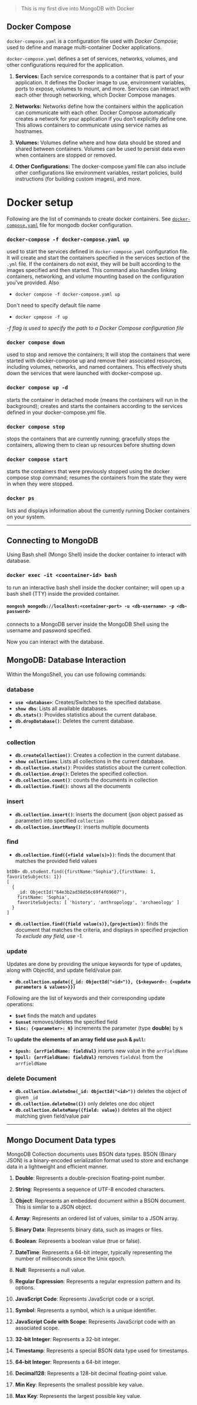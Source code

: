 > This is my first dive into MongoDB with Docker

## Docker Compose

`docker-compose.yaml` is a configuration file used with *Docker Compose*; used to define and manage multi-container Docker applications.

`docker-compose.yaml` defines a set of services, networks, volumes, and other configurations required for the application. 

1. **Services:** Each service corresponds to a container that is part of your application. It defines the Docker image to use, environment variables, ports to expose, volumes to mount, and more. Services can interact with each other through networking, which Docker Compose manages.

2. **Networks:** Networks define how the containers within the application can communicate with each other. Docker Compose automatically creates a network for your application if you don't explicitly define one. This allows containers to communicate using service names as hostnames.

3. **Volumes:** Volumes define where and how data should be stored and shared between containers. Volumes can be used to persist data even when containers are stopped or removed.

4. **Other Configurations:** The docker-compose.yaml file can also include other configurations like environment variables, restart policies, build instructions (for building custom images), and more.

# Docker setup
Following are the list of commands to create docker containers. See [`docker-compose.yaml`](https://github.com/bithapa/docker-mongodb/blob/main/docker-compose.yaml) file for mongodb docker configuration.

### `docker-compose -f docker-compose.yaml up`

used to start the services defined in `docker-compose.yaml` configuration file. It will create and start the containers specified in the services section of the `.yml` file. If the containers do not exist, they will be built according to the images specified and then started. This command also handles linking containers, networking, and volume mounting based on the configuration you've provided. Also 

- `docker compose -f docker-compose.yaml up`

Don't need to specify default file name

- `docker cpmpose -f up`

_-f flag is used to specify the path to a Docker Compose configuration file_

### `docker compose down`

used to stop and remove the containers; It will stop the containers that were started with docker-compose up and remove their associated resources, including volumes, networks, and named containers. This effectively shuts down the services that were launched with docker-compose up.

### `docker compose up -d`

starts the container in detached mode (means the containers will run in the background); creates and starts the containers according to the services defined in your docker-compose.yml file.

### `docker compose stop`

stops the containers that are currently running; gracefully stops the containers, allowing them to clean up resources before shutting down

### `docker compose start`

starts the containers that were previously stopped using the docker compose stop command; resumes the containers from the state they were in when they were stopped.

### `docker ps`

lists and displays information about the currently running Docker containers on your system.

---

## Connecting to MongoDB
Using Bash shell (Mongo Shell) inside the docker container to interact with database.

### `docker exec -it <coontainer-id> bash`

to run an interactive bash shell inside the docker container; will open up a bash shell (TTY) inside the provided container.

#### `mongosh mongodb://localhost:<container-port> -u <db-username> -p <db-password>`

connects to a MongoDB server inside the MongoDB Shell using the username and password specified. 

Now you can interact with the database.

## MongoDB: Database Interaction

Within the MongoShell, you can use following commands:

### database
- **`use <database>`**: Creates/Switches to the specified database.
- **`show dbs`**: Lists all available databases.
- **`db.stats()`**: Provides statistics about the current database.
- **`db.dropDatabase()`**: Deletes the current database.
- 
### collection
- **`db.createCollection()`**: Creates a collection in the current database.
- **`show collections`**: Lists all collections in the current database.
- **`db.collection.stats()`**: Provides statistics about the current collection.
- **`db.collection.drop()`**: Deletes the specified collection.
- **`db.collection.count()`**: counts the documents in collection
- **`db.collection.find()`**: shows all the documents

### insert
- **`db.collection.insert()`**: inserts the document (json object passed as parameter) into specified `collection`
- **`db.collection.insrtMany()`**: inserts multiple documents

### find

- **`db.collection.find({<field value(s)>})`**: finds the document that matches the provided field values
```
btDB> db.student.find({firstName:"Sophia"},{firstName: 1, favoriteSubjects: 1})
[
  {
    _id: ObjectId("64e3b2ad38d56c69f4f69607"),
    firstName: 'Sophia',
    favoriteSubjects: [ 'history', 'anthropology', 'archaeology' ]
  }
]
```
- **`db.collection.find({field value(s)},{projection})`**: finds the document that matches the criteria, and displays in specified projection
*To exclude any field, use -1.*

### update
Updates are done by providing the unique keywords for type of updates, along with ObjectId, and update field/value pair.
- **`db.collection.update({_id: ObjectId("<id>")}, {$<keyword>: {<update parameters & values>}})`**

Following are the list of keywords and their corresponding update operations:
- **`$set`** finds the match and updates 
- **`$unset`** removes/deletes the specified field
- **`$inc: {<parameter>: N}`** increments the parameter (type **double**) by `N`

To **update the elements of an array field use `push` & `pull`:**
- **`$push: {arrFieldName: fieldVal}`** inserts new value in the `arrFieldName`
- **`$pull: {arrFieldName: fieldVal}`** removes `fieldVal` from the `arrfieldName` 

### delete Document

- **`db.collection.deleteOne(_id: ObjectId("<id>"))`** deletes the object of given `_id`
- **`db.collection.deleteOne({})`** only deletes one doc object
- **`db.collection.deleteMany({field: value})`** deletes all the object matching given field/value pair

---

## Mongo Document Data types
MongoDB Collection documents uses BSON data types. BSON (Binary JSON) is a binary-encoded serialization format used to store and exchange data in a lightweight and efficient manner.

1. **Double**: Represents a double-precision floating-point number.

2. **String**: Represents a sequence of UTF-8 encoded characters.

3. **Object**: Represents an embedded document within a BSON document. This is similar to a JSON object.

4. **Array**: Represents an ordered list of values, similar to a JSON array.

5. **Binary Data**: Represents binary data, such as images or files.

6. **Boolean**: Represents a boolean value (true or false).

7. **DateTime**: Represents a 64-bit integer, typically representing the number of milliseconds since the Unix epoch.

8. **Null**: Represents a null value.

9. **Regular Expression**: Represents a regular expression pattern and its options.

10. **JavaScript Code**: Represents JavaScript code or a script.

11. **Symbol**: Represents a symbol, which is a unique identifier.

12. **JavaScript Code with Scope**: Represents JavaScript code with an associated scope.

13. **32-bit Integer**: Represents a 32-bit integer.

14. **Timestamp**: Represents a special BSON data type used for timestamps.

15. **64-bit Integer**: Represents a 64-bit integer.

16. **Decimal128**: Represents a 128-bit decimal floating-point value.

17. **Min Key**: Represents the smallest possible key value.

18. **Max Key**: Represents the largest possible key value.


